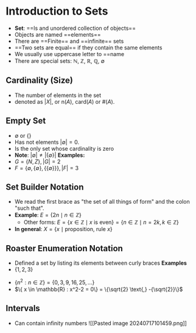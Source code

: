 # Introduction to Sets
+ **Set**: ==Is and unordered collection of objects==
+ Objects are named ==elements==
+ There are ==Finite== and ==infinite== sets
+ ==Two sets are equal== if they contain the same elements
+ We usually use uppercase letter to ==name 
+ There are special sets: $\mathbb{N}$, $\mathbb{Z}$, $\mathbb{R}$, $\mathbb{Q}$, $\emptyset$
## Cardinality (Size)
+ The number of elements in the set
+ denoted as $|X|$, or $\text{n}(A)$, $\text{card}(A)$ or $\#(A)$.

## Empty Set
+ $\emptyset$ or $\{\}$
+ Has not elements $|\emptyset| = 0$.
+ Is the only set whose cardinality is zero
+ **Note**: $|\emptyset| \neq |\{ \emptyset\}|$
**Examples:**
+ $G=\{N,Z\},|G|=2$
+ $F =\{\emptyset,\{\emptyset\},\{\{\emptyset\}\}\},|F|=3$
## Set Builder Notation
+ We read the first brace as "the set of all things of form" and the colon "such that".
+ **Example**: $E = \{ 2n \mid n \in \mathbb{Z} \}$
	+ Other forms: $E = \{ x \in \mathbb{Z} \mid x \text{ is even} \} = \{ n \in \mathbb{Z} \mid n = 2k, k \in \mathbb{Z} \}$
+ **In general**: $X = \{ x \mid \text{proposition, rule } x \}$
## Roaster Enumeration Notation
+ Defined a set by listing its elements between curly braces
**Examples**
+ $\{1, 2, 3\}$
- $\{n^2 : n \in \mathbb{Z} \} = \{0, 3, 9, 16, 25, \ldots \}$
- $\{ x \in \mathbb{R} : x^2-2 = 0\} = \{\sqrt{2} \text{,} -{\sqrt{2}}\}$
## Intervals
+ Can contain infinity numbers
![[Pasted image 20240717101459.png]]